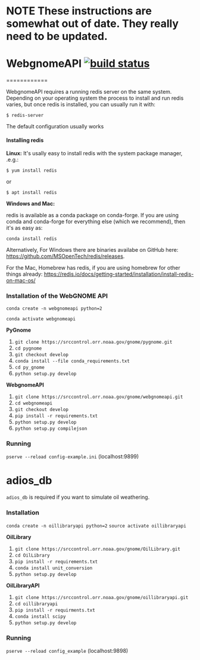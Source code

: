# **NOTE** These instructions are somewhat out of date. They really need to be updated.

# WebgnomeAPI [![build status](https://srccontrol.orr.noaa.gov/gnome/webgnomeapi/badges/master/build.svg)](https://srccontrol.orr.noaa.gov/gnome/webgnomeapi/commits/master)
============

WebgnomeAPI requires a running redis server on the same system. Depending on your operating system the process to install and run redis varies, but once redis is installed, you can usually run it with:

`$ redis-server`

The default configuration usually works

#### Installing redis

**Linux:** It's usally easy to install redis with the system package manager, .e.g.:

`$ yum install redis`

or

`$ apt install redis`

**Windows and Mac:**

redis is available as a conda package on conda-forge. If you are using conda and conda-forge for everything else (which we recommend), then it's as easy as:

`conda install redis`

Alternatively, For Windows there are binaries availabe on GitHub here:
https://github.com/MSOpenTech/redis/releases.

For the Mac, Homebrew has redis, if  you are using homebrew for other things already: https://redis.io/docs/getting-started/installation/install-redis-on-mac-os/


### Installation of the WebGNOME API

`conda create -n webgnomeapi python=2`

`conda activate webgnomeapi`

__PyGnome__
1. `git clone https://srccontrol.orr.noaa.gov/gnome/pygnome.git`
2. `cd pygnome`
3. `git checkout develop`
4. `conda install --file conda_requirements.txt`
5. `cd py_gnome`
6. `python setup.py develop`

__WebgnomeAPI__
1. `git clone https://srccontrol.orr.noaa.gov/gnome/webgnomeapi.git`
2. `cd webgnomeapi`
3. `git checkout develop`
4. `pip install -r requirements.txt`
5. `python setup.py develop`
6. `python setup.py compilejson`

### Running
`pserve --reload config-example.ini` (localhost:9899)


# adios_db

`adios_db` is required if you want to simulate oil weathering.


### Installation
`conda create -n oillibraryapi python=2`
`source activate oillibraryapi`

__OilLibrary__
1. `git clone https://srccontrol.orr.noaa.gov/gnome/OilLibrary.git`
2. `cd OilLibrary`
3. `pip install -r requirements.txt`
4. `conda install unit_conversion`
5. `python setup.py develop`

__OilLibraryAPI__
1. `git clone https://srccontrol.orr.noaa.gov/gnome/oillibraryapi.git`
2. `cd oillibraryapi`
3. `pip install -r requirments.txt`
4. `conda install scipy`
5. `python setup.py develop`

### Running
`pserve --reload config_example` (localhost:9898)
